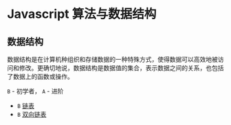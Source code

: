 # Javascript 算法与数据结构

## 数据结构

数据结构是在计算机种组织和存储数据的一种特殊方式，使得数据可以高效地被访问和修改。更确切地说，数据结构是数据值的集合，表示数据之间的关系，也包括了数据上的函数或操作。

`B` - 初学者， `A` - 进阶

* `B` [链表](src/data-structures/linked-list/README.md)
* `B` [双向链表](src/data-structures/doubly-linked-list/README.zh-CN.md)